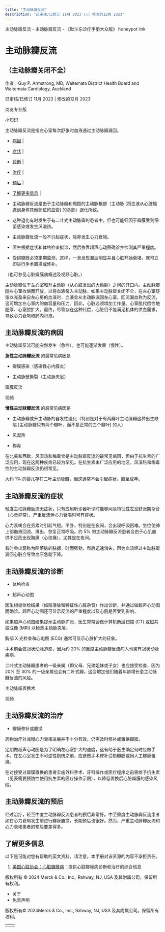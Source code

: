 ```yaml
---
title: "主动脉瓣反流"
description: "已审核/已修订 11月 2023 \\| 修改的12月 2023"
---
```


﻿主动脉瓣反流 \- 主动脉瓣反流 \- 《默沙东诊疗手册大众版》 honeypot link

# 主动脉瓣反流

## （主动脉瓣关闭不全）

作者：Guy P. Armstrong, MD, Waitemata District Health Board and Waitemata Cardiology,
Auckland

已审核/已修订 11月 2023 \| 修改的12月 2023

浏览专业版

小知识

主动脉瓣反流是指左心室每次舒张时血液通过主动脉瓣漏回。

- [病因](#病因_v720394_zh) \|
- [症状](#症状_v720401_zh) \|
- [诊断](#诊断_v26441740_zh) \|
- [治疗](#治疗_v720407_zh) \|
- [预后](#预后_v86116058_zh) \|
- [了解更多信息](#了解更多信息_v54782085_zh) \|

- 主动脉瓣反流是由于主动脉瓣和周围的主动脉根部（主动脉 \[将血液从心脏输送到身体其他部位的血管\] 的基部）退化所致。

- 这种退化有时发生于有二叶式主动脉瓣的患者中，但也可能归因于瓣膜受到细菌感染或发生风湿热。

- 主动脉瓣反流一般不引起症状，除非发生心力衰竭。

- 医生根据症状和体格检查拟诊，然后依靠超声心动图确诊并检测其严重程度。

- 受损瓣膜必须定期监测，这样，一旦发现漏血明显并且心脏开始衰竭，就可立即进行手术置换或修补。


（也可参见心脏瓣膜病概述及视频心脏。）

主动脉瓣位于左心室和升主动脉（从心脏发出的大动脉）之间的开口内。主动脉瓣随左心室收缩而开放，以将血液泵入主动脉。如果主动脉瓣关闭不全，在左心室舒张以充盈来自左心房的血液时，血液会从主动脉漏回左心室。回流漏血称为反流，这可增加左心室内的血容量和压力。因此，心脏必须增加工作量。心室肌代偿性地肥厚、心室腔扩大。最终，尽管存在这种代偿，心脏仍不能满足机体的供血需求，导致心力衰竭和肺内积液。

## 主动脉瓣反流的病因

主动脉瓣反流可能突然发生（急性），也可能逐渐发展（慢性）。

**急性主动脉瓣反流** 的最常见病因是

- 瓣膜感染（感染性心内膜炎）

- 主动脉壁撕裂（主动脉夹层）


瓣膜反流



视频

**慢性主动脉瓣反流** 的最常见病因是

- 主动脉瓣或升主动脉的自发性退化（特别是对于有两瓣叶主动脉瓣这种出生缺陷 \[主动脉瓣只有两个瓣叶、而不是正常的三个瓣叶\] 的人）

- 风湿热

- 梅毒


在北美和西欧，风湿热和梅毒曾是主动脉瓣反流的最常见病因，但由于抗生素的广泛应用，现在这两种疾病已较为罕见。在抗生素未广泛应用的地区，风湿热和梅毒性的主动脉瓣反流仍很常见。

大约 1% 的婴儿存在二叶主动脉瓣，但这通常不会引起症状，直至成年。

## 主动脉瓣反流的症状

轻度主动脉瓣返流无症状，只有应用听诊器听诊时能够闻及特征性左室舒张期杂音（心音异常）。严重反流伴心力衰竭时可有症状。

心力衰竭会在劳累时引起气短。平卧，特别是在夜间，会出现呼吸困难。坐位使肺上部血液回流、排出，恢复正常呼吸。约 5% 的主动脉瓣反流患者会由于心肌血供不足而出现胸痛（心绞痛），尤其是在夜间。

有时会出现称为陷落脉的脉搏，时而强劲，然后迅速消失，因为血流经过主动脉瓣漏回心脏会导致血压急剧下降。

## 主动脉瓣反流的诊断

- 体格检查

- 超声心动图


医生根据体检结果（如陷落脉和特征性心脏杂音）作出诊断，并通过做超声心动图而确诊。超声心动图还可显示反流的严重程度以及心肌是否受到影响。

如果超声心动图结果提示主动脉扩张，医生常常会做计算机断层扫描 (CT) 或磁共振成像 (MRI) 以检测主动脉夹层。

胸部 X 光检查和心电图 (ECG) 通常可显示心脏扩大的征象。

手术前会做冠状动脉造影，因为约 20% 的重度主动脉瓣反流病人也患有冠状动脉疾病。

二叶式主动脉瓣患者的一级亲属（即父母、兄弟姐妹或子女）也应接受检查，因为 20% 至 30% 的一级亲属也会有二叶式瓣，这会增加他们随着年龄增长患主动脉瓣反流的风险。

主动脉瓣置换术



视频

## 主动脉瓣反流的治疗

- 瓣膜修补或置换


药物治疗对减慢心力衰竭进展并不十分有效，仍需及时修补或置换瓣膜。

定期做超声心动图是为了明确左心室扩大的速度，这有助于医生确定何时应做手术。在左心室发生不可逆性损伤之前，应该做手术修补受损瓣膜或用人工瓣膜置换。

在对接受过瓣膜置换的患者实施外科手术、牙科操作或医疗程序之前需给予抗生素（见表需要预防性使用抗生素的医疗操作示例），以降低置换后心脏瓣膜的感染风险。

## 主动脉瓣反流的预后

经过治疗，轻至中度主动脉瓣反流患者的预后非常好。中至重度主动脉瓣反流患者如在心力衰竭发生前进行瓣膜置换，长期预后也很好。然而，严重主动脉瓣反流和心力衰竭患者的预后要差得多。

## 了解更多信息

以下是可能对您有帮助的英文资料。请注意，本手册对该资源的内容不承担责任。

1. [美国心脏协会：心脏瓣膜病](https://www.heart.org/en/health-topics/heart-valve-problems-and-disease)：提供心脏瓣膜病诊断和治疗的综合信息




版权所有 © 2024
Merck & Co., Inc., Rahway, NJ, USA 及其附属公司。保留所有权利。

- 关于
- 免责声明

版权所有© 2024Merck & Co., Inc., Rahway, NJ, USA 及其附属公司。保留所有权利。

|     |     |
| --- | --- |
|  |  |